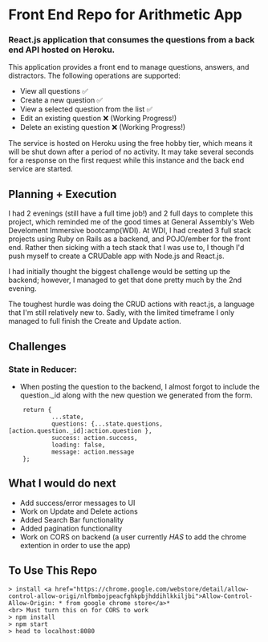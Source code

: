 # Front End Repo for Arithmetic App

### React.js application that consumes the questions from a back end API hosted on Heroku.


This application provides a front end to manage questions, answers, and distractors. The following operations are supported:

-   View all questions ✅
-   Create a new question ✅
-   View a selected question from the list ✅
-   Edit an existing question ❌ (Working Progress!)
-   Delete an existing question ❌ (Working Progress!)

The service is hosted on Heroku using the free hobby tier, which means it will be shut down after a period of no activity. It may take several seconds for a response on the first request while this instance and the back end service are started.

## Planning + Execution
I had 2 evenings (still have a full time job!) and 2 full days to complete this project, which reminded me of the good times at General Assembly's Web Develoment Immersive bootcamp(WDI). At WDI, I had created 3 full stack projects using Ruby on Rails as a backend, and POJO/ember for the front end. 
Rather then sicking with a tech stack that I was use to, I though I'd push myself to create a CRUDable app with Node.js and React.js.

I had initially thought the biggest challenge would be setting up the backend; however, I managed to get that done pretty much by the 2nd evening.

The toughest hurdle was doing the CRUD actions with react.js, a language that I'm still relatively new to. Sadly, with the limited timeframe I only managed to full finish the Create and Update action.
 
## Challenges

### State in Reducer:

- When posting the question to the backend, I almost forgot to include the question._id along with the new question we generated from the form.

```    case POST_QUESTION_SUCCESS:
    return {
            ...state,
            questions: {...state.questions, [action.question._id]:action.question },
            success: action.success,
            loading: false,
            message: action.message
    };
```

## What I would do next

- Add success/error messages to UI
- Work on Update and Delete actions
- Added Search Bar functionality
- Added pagination functionality
- Work on CORS on backend (a user currently *HAS* to add the chrome extention in order to use the app)

## To Use This Repo
```
> install <a href="https://chrome.google.com/webstore/detail/allow-control-allow-origi/nlfbmbojpeacfghkpbjhddihlkkiljbi">Allow-Control-Allow-Origin: * from google chrome store</a>* 
<br> Must turn this on for CORS to work
> npm install
> npm start
> head to localhost:8080
```
